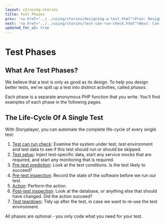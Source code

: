 ```yaml
---
layout: v2/using-stories
title: Test Phases
prev: '<a href="../../using/stories/designing-a-test.html">Prev: Designing A Test</a>'
next: '<a href="../../using/stories/test-can-run-check.html">Next: Can-Run Check Phase</a>'
updated_for_v2: true
---
```


# Test Phases

## What Are Test Phases?

We believe that a test is only as good as its design. To help you design better tests, we've split up a test into distinct activities, called _phases_.

Each phase is a separate anonymous PHP function that you write. You'll find examples of each phase in the following pages.

## The Life-Cycle Of A Single Test

With Storyplayer, you can automate the complete life-cycle of every single test:

1. [Test can run check](test-can-run-check.html): Examine the system under test, test environment and test data to see if this test should run or should be skipped.
1. [Test setup](test-setup-teardown.html): Inject test-specific data, start any service mocks that are required, and start any monitoring that is required.
1. [Pre-test prediction](pre-test-prediction.html): Look at the test conditions. Is the test likely to succeed?
1. [Pre-test inspection](pre-test-inspection.html): Record the state of the software before we run our test.
1. [Action](action.html): Perform the action.
1. [Post-test inspection]([post-test-inspection.html): Look at the database, or anything else that should have changed. Did the action succeed?
1. [Test teardown](test-setup-teardown.html): Tidy up after the test, in case we want to re-use the test environment.

All phases are optional - you only code what you need for your test.